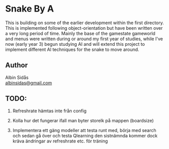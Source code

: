 # Snake By A
This is building on some of the earlier development within the first directory. This is implemented following object-orientation but have been written over a very long period of time. Mainly the base of the gamestate gameworld and menus were written during or around my first year of studies, while I've now (early year 3) begun studying AI and will extend this project to implement different AI techniques for the snake to move around.

## Author
Albin Sidås <br>
albinsidas@gmail.com

## TODO:

1. Refreshrate hämtas inte från config

2. Kolla hur det fungerar ifall man byter storelk på mappen (boardsize)

3. Implementera ett gäng modeller att testa runt med, börja med search och sedan gå över och testa Qlearning
den sistnämnda kommer dock kräva ändringar av refreshrate etc. för träning